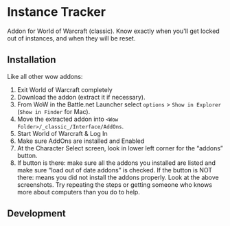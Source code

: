 # Instance Tracker
Addon for World of Warcraft (classic). Know exactly when you'll get locked out
of instances, and when they will be reset.

## Installation
Like all other wow addons:
1. Exit World of Warcraft completely
2. Download the addon (extract it if necessary).
3. From WoW in the Battle.net Launcher select `options` > `Show in Explorer` (`Show in Finder` for Mac).
4. Move the extracted addon into `<Wow Folder>/_classic_/Interface/AddOns`.
5. Start World of Warcraft & Log In
6. Make sure AddOns are installed and Enabled
  1. At the Character Select screen, look in lower left corner for the “addons” button.
  2. If button is there: make sure all the addons you installed are listed and make sure “load out of date addons” is checked. If the button is NOT there: means you did not install the addons properly. Look at the above screenshots. Try repeating the steps or getting someone who knows more about computers than you do to help.

## Development
